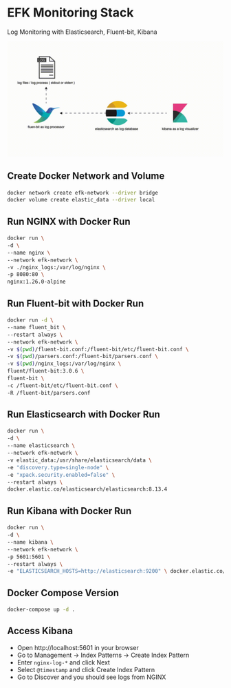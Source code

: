 # EFK Monitoring Stack
Log Monitoring with Elasticsearch, Fluent-bit, Kibana

![The Flow of EFK Stack !](/assets/flow.gif "The Flow of EFK Stack ")

## Create Docker Network and Volume
```bash
docker network create efk-network --driver bridge
docker volume create elastic_data --driver local
```

## Run NGINX with Docker Run
```bash
docker run \
-d \
--name nginx \
--network efk-network \
-v ./nginx_logs:/var/log/nginx \
-p 8080:80 \
nginx:1.26.0-alpine
```

## Run Fluent-bit with Docker Run
```bash
docker run -d \
--name fluent_bit \
--restart always \
--network efk-network \
-v $(pwd)/fluent-bit.conf:/fluent-bit/etc/fluent-bit.conf \
-v $(pwd)/parsers.conf:/fluent-bit/parsers.conf \
-v $(pwd)/nginx_logs:/var/log/nginx \
fluent/fluent-bit:3.0.6 \
fluent-bit \
-c /fluent-bit/etc/fluent-bit.conf \
-R /fluent-bit/parsers.conf
```

## Run Elasticsearch with Docker Run
```bash
docker run \
-d \
--name elasticsearch \
--network efk-network \
-v elastic_data:/usr/share/elasticsearch/data \
-e "discovery.type=single-node" \
-e "xpack.security.enabled=false" \
--restart always \
docker.elastic.co/elasticsearch/elasticsearch:8.13.4
```

## Run Kibana with Docker Run
```bash
docker run \
-d \
--name kibana \
--network efk-network \
-p 5601:5601 \
--restart always \
-e "ELASTICSEARCH_HOSTS=http://elasticsearch:9200" \ docker.elastic.co/kibana/kibana:8.13.4
```

## Docker Compose Version
```bash
docker-compose up -d .
```

## Access Kibana
- Open http://localhost:5601 in your browser
- Go to Management -> Index Patterns -> Create Index Pattern
- Enter `nginx-log-*` and click Next
- Select `@timestamp` and click Create Index Pattern
- Go to Discover and you should see logs from NGINX
